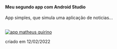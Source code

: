 #### Meu segundo app com Android Studio
App simples, que simula uma aplicação de noticias...
##
[![app matheus quirino](https://media.discordapp.net/attachments/570478999952687114/942149494638780427/unknown.png?width=250&height=463 "app matheus quirino")](https://media.discordapp.net/attachments/570478999952687114/942149494638780427/unknown.png?width=250&height=463 "app matheus quirino")

criado em 12/02/2022 